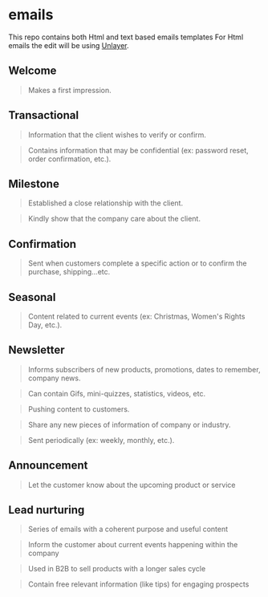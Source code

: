 # emails

This repo contains both Html and text based emails templates
For Html emails the edit will be using [Unlayer](https://unlayer.com/).

## Welcome 
> Makes a first impression.

## Transactional
>	Information that the client wishes to verify or confirm.

> Contains information that may be confidential (ex: password reset, order confirmation, etc.).

## Milestone
> Established a close relationship with the client.

>	Kindly show that the company care about the client.

## Confirmation 
> Sent when customers complete a specific action or to confirm the purchase, shipping...etc.

## Seasonal
>	Content related to current events (ex: Christmas, Women's Rights Day, etc.).

## Newsletter

> Informs subscribers of new products, promotions, dates to remember, company news.

> Can contain Gifs, mini-quizzes, statistics, videos, etc.

> Pushing content to customers.

> Share any new pieces of information of company or industry.

> Sent periodically (ex: weekly, monthly, etc.).

##	Announcement

>	Let the customer know about the upcoming product or service

##	Lead nurturing

> Series of emails with a coherent purpose and useful content

> Inform the customer about current events happening within the company

> Used in B2B to sell products with a longer sales cycle

> Contain free relevant information (like tips) for engaging prospects


